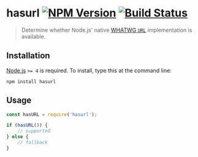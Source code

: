 # hasurl [![NPM Version][npm-image]][npm-url] [![Build Status][travis-image]][travis-url]

> Determine whether Node.js' native [WHATWG `URL`](https://nodejs.org/api/url.html#url_the_whatwg_url_api) implementation is available.


## Installation

[Node.js](http://nodejs.org/) `>= 4` is required. To install, type this at the command line:
```shell
npm install hasurl
```


## Usage

```js
const hasURL = require('hasurl');

if (hasURL()) {
    // supported
} else {
    // fallback
}
```


[npm-image]: https://img.shields.io/npm/v/hasurl.svg
[npm-url]: https://npmjs.com/package/hasurl
[travis-image]: https://img.shields.io/travis/stevenvachon/hasurl.svg
[travis-url]: https://travis-ci.org/stevenvachon/hasurl
